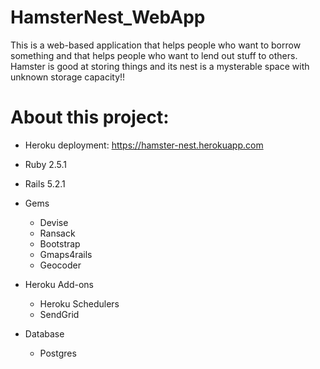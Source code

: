 # HamsterNest_WebApp
This is a web-based application that helps people who want to borrow something and that helps people who want to lend out stuff to others.
Hamster is good at storing things and its nest is a mysterable space with unknown storage capacity!!

# About this project:

* Heroku deployment: https://hamster-nest.herokuapp.com

* Ruby 2.5.1
* Rails 5.2.1
* Gems
  * Devise
  * Ransack
  * Bootstrap
  * Gmaps4rails
  * Geocoder

* Heroku Add-ons
  * Heroku Schedulers
  * SendGrid

* Database
  * Postgres
